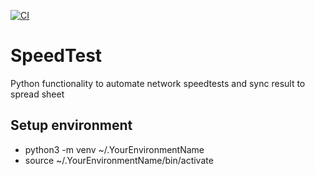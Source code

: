 [![CI](https://github.com/floroe1988/SpeedTest/actions/workflows/main.yml/badge.svg)](https://github.com/floroe1988/SpeedTest/actions/workflows/main.yml)

# SpeedTest
Python functionality to automate network speedtests and sync result to spread sheet

## Setup environment
* python3 -m venv ~/.YourEnvironmentName
* source ~/.YourEnvironmentName/bin/activate
